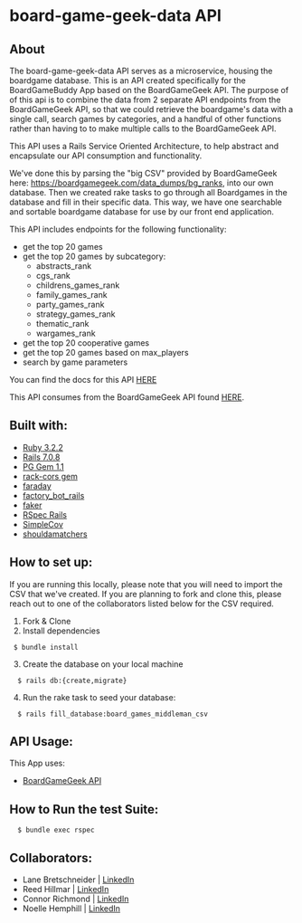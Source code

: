 # board-game-geek-data API

## About
The board-game-geek-data API serves as a microservice, housing the boardgame database. This is an API created specifically for the BoardGameBuddy App based on the BoardGameGeek API. The purpose of of this api is to combine the data from 2 separate API endpoints from the BoardGameGeek API, so that we could retrieve the boardgame's data with a single call, search games by categories, and a handful of other functions rather than having to to make multiple calls to the BoardGameGeek API. 

This API uses a Rails Service Oriented Architecture, to help abstract and encapsulate our API consumption and functionality. 

We've done this by parsing the "big CSV" provided by BoardGameGeek here: https://boardgamegeek.com/data_dumps/bg_ranks, into our own database. Then we created rake tasks to go through all Boardgames in the database and fill in their specific data. This way, we have one searchable and sortable boardgame database for use by our front end application. 


This API includes endpoints for the following functionality: 
- get the top 20 games
- get the top 20 games by subcategory: 
  - abstracts_rank
  - cgs_rank
  - childrens_games_rank
  - family_games_rank
  - party_games_rank
  - strategy_games_rank
  - thematic_rank
  - wargames_rank
- get the top 20 cooperative games
- get the top 20 games based on max_players
- search by game parameters


You can find the docs for this API [HERE](https://github.com/Board-Game-Buddy/board-game-geek-data/blob/09a466120d1563f4a56417eb387a581d4a26f2dd/API_Docs.md)

This API consumes from the BoardGameGeek API found [HERE](https://boardgamegeek.com/wiki/page/BGG_XML_API2).

## Built with: 
- [Ruby 3.2.2](https://www.ruby-lang.org/en/downloads/)
- [Rails 7.0.8](https://guides.rubyonrails.org/getting_started.html)
- [PG Gem 1.1](https://www.postgresql.org/download/)
- [rack-cors gem](https://github.com/cyu/rack-cors)
- [faraday](https://lostisland.github.io/faraday/#/getting-started/quick-start)
- [factory_bot_rails](https://github.com/thoughtbot/factory_bot_rails)
- [faker](https://github.com/faker-ruby/faker)
- [RSpec Rails](https://rspec.info/documentation/)
- [SimpleCov](https://github.com/simplecov-ruby/simplecov)
- [shouldamatchers](https://github.com/thoughtbot/shoulda-matchers)

## How to set up:
If you are running this locally, please note that you will need to import the CSV that we've created. If you are planning to fork and clone this, please reach out to one of the collaborators listed below for the CSV required. 
1. Fork & Clone
2. Install dependencies 

``` 
 $ bundle install
```

3. Create the database on your local machine
```
  $ rails db:{create,migrate}
```
4. Run the rake task to seed your database: 
```
  $ rails fill_database:board_games_middleman_csv
```
## API Usage:

This App uses: 
- [BoardGameGeek API](https://boardgamegeek.com/wiki/page/BGG_XML_API2)


## How to Run the test Suite: 
```
  $ bundle exec rspec 
```

## Collaborators: 
- Lane Bretschneider | [LinkedIn](https://www.linkedin.com/in/lanebretschneider/)
- Reed Hillmar | [LinkedIn](https://www.linkedin.com/in/reed-hillmar/)
- Connor Richmond | [LinkedIn](https://www.linkedin.com/in/corichmond/)
- Noelle Hemphill | [LinkedIn](https://www.linkedin.com/in/noelle-hemphill/)
